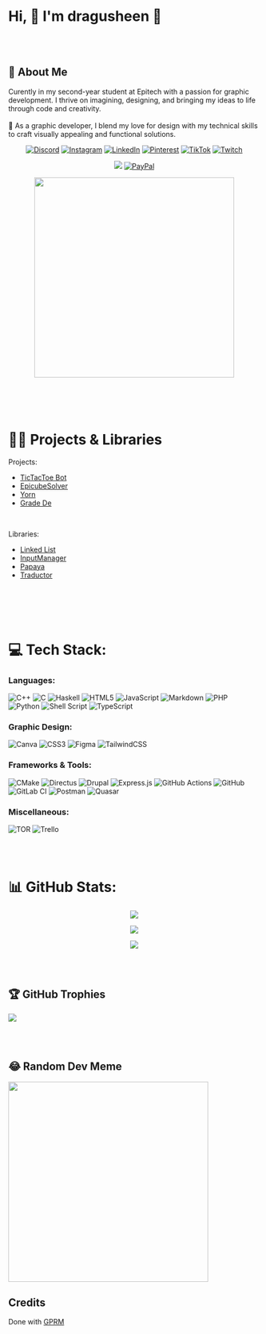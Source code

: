 # Hi, 👋 I'm dragusheen 🌸

<br>
<br>

## 💫 About Me

Curently in my second-year student at Epitech with a passion for graphic development. I thrive on imagining, designing, and bringing my ideas to life through code and creativity.<br><br>🎨 As a graphic developer, I blend my love for design with my technical skills to craft visually appealing and functional solutions.


<div align="center">

[![Discord](https://img.shields.io/badge/Discord-%237289DA.svg?logo=discord&logoColor=white)](https://discord.gg/1198005001952444598)
[![Instagram](https://img.shields.io/badge/Instagram-%23E4405F.svg?logo=Instagram&logoColor=white)](https://instagram.com/dragusheen)
[![LinkedIn](https://img.shields.io/badge/LinkedIn-%230077B5.svg?logo=linkedin&logoColor=white)](https://linkedin.com/in/nathan-tirolf)
[![Pinterest](https://img.shields.io/badge/Pinterest-%23E60023.svg?logo=Pinterest&logoColor=white)](https://pinterest.com/dragusheen_)
[![TikTok](https://img.shields.io/badge/TikTok-%23000000.svg?logo=TikTok&logoColor=white)](https://tiktok.com/@dragusheen)
[![Twitch](https://img.shields.io/badge/Twitch-%239146FF.svg?logo=Twitch&logoColor=white)](https://twitch.tv/dragusheen)

</div>

<div align="center">

[![](https://visitcount.itsvg.in/api?id=dragusheen&icon=7&color=10)](https://visitcount.itsvg.in)
[![PayPal](https://img.shields.io/badge/PayPal-00457C?style=for-the-badge&logo=paypal&logoColor=white)](https://paypal.me/dragusheen)

</div>

<div align="center">
    <img src="https://media1.tenor.com/m/LvPkpm53orwAAAAC/anime-kanna.gif" style="height: 400px;" />
</div>

<br>
<br>
<br>
<br>

# 👨‍💻 Projects & Libraries

Projects:
- [TicTacToe Bot](https://github.com/dragusheen/tic_tac_toe_Bot)
- [EpicubeSolver](https://github.com/dragusheen/EpicubeSolver)
- [Yorn](https://github.com/Yorn-Manager/yorn)
- [Grade De](https://github.com/les-3-fantastiques-V2/grade_de?tab=readme-ov-file#table_type_branch)

<br>

Libraries:
- [Linked List](https://github.com/dragusheen/linked_list-library)
- [InputManager]()
- [Papaya](https://github.com/dragusheen/papaya-library)
- [Traductor](https://github.com/dragusheen/traductor-library)

<br>
<br>
<br>
<br>

# 💻 Tech Stack:

### Languages:
![C++](https://img.shields.io/badge/c++-%2300599C.svg?style=plastic&logo=c%2B%2B&logoColor=white)
![C](https://img.shields.io/badge/c-%2300599C.svg?style=plastic&logo=c&logoColor=white)
![Haskell](https://img.shields.io/badge/Haskell-5e5086?style=plastic&logo=haskell&logoColor=white)
![HTML5](https://img.shields.io/badge/html5-%23E34F26.svg?style=plastic&logo=html5&logoColor=white)
![JavaScript](https://img.shields.io/badge/javascript-%23323330.svg?style=plastic&logo=javascript&logoColor=%23F7DF1E)
![Markdown](https://img.shields.io/badge/markdown-%23000000.svg?style=plastic&logo=markdown&logoColor=white)
![PHP](https://img.shields.io/badge/php-%23777BB4.svg?style=plastic&logo=php&logoColor=white)
![Python](https://img.shields.io/badge/python-3670A0?style=plastic&logo=python&logoColor=ffdd54)
![Shell Script](https://img.shields.io/badge/shell_script-%23121011.svg?style=plastic&logo=gnu-bash&logoColor=white)
![TypeScript](https://img.shields.io/badge/typescript-%23007ACC.svg?style=plastic&logo=typescript&logoColor=white)

### Graphic Design:
![Canva](https://img.shields.io/badge/Canva-%2300C4CC.svg?style=plastic&logo=Canva&logoColor=white)
![CSS3](https://img.shields.io/badge/css3-%231572B6.svg?style=plastic&logo=css3&logoColor=white)
![Figma](https://img.shields.io/badge/figma-%23F24E1E.svg?style=plastic&logo=figma&logoColor=white)
![TailwindCSS](https://img.shields.io/badge/tailwindcss-%2338B2AC.svg?style=plastic&logo=tailwind-css&logoColor=white)

### Frameworks & Tools:
![CMake](https://img.shields.io/badge/CMake-%23008FBA.svg?style=plastic&logo=cmake&logoColor=white)
![Directus](https://img.shields.io/badge/directus-%2364f.svg?style=plastic&logo=directus&logoColor=white)
![Drupal](https://img.shields.io/badge/drupal-%230678BE.svg?style=plastic&logo=drupal&logoColor=white)
![Express.js](https://img.shields.io/badge/express.js-%23404d59.svg?style=plastic&logo=express&logoColor=%2361DAFB)
![GitHub Actions](https://img.shields.io/badge/github%20actions-%232671E5.svg?style=plastic&logo=githubactions&logoColor=white)
![GitHub](https://img.shields.io/badge/github-%23121011.svg?style=plastic&logo=github&logoColor=white)
![GitLab CI](https://img.shields.io/badge/gitlab%20CI-%23181717.svg?style=plastic&logo=gitlab&logoColor=white)
![Postman](https://img.shields.io/badge/Postman-FF6C37?style=plastic&logo=postman&logoColor=white)
![Quasar](https://img.shields.io/badge/Quasar-16B7FB?style=plastic&logo=quasar&logoColor=black)

### Miscellaneous:
![TOR](https://img.shields.io/badge/tor-%237E4798.svg?style=plastic&logo=tor-project&logoColor=white)
![Trello](https://img.shields.io/badge/Trello-%23026AA7.svg?style=plastic&logo=Trello&logoColor=white)

<br>
<br>

# 📊 GitHub Stats:
<div align="center">

![](https://github-readme-stats.vercel.app/api?username=dragusheen&theme=rose&hide_border=false&include_all_commits=true&count_private=false)<br/>

![](https://github-readme-streak-stats.herokuapp.com/?user=dragusheen&theme=rose&hide_border=false)<br/>

![](https://github-readme-stats.vercel.app/api/top-langs/?username=dragusheen&theme=rose&hide_border=false&include_all_commits=true&count_private=false&layout=compact)

</div>

<br>
<br>

## 🏆 GitHub Trophies
![](https://github-profile-trophy.vercel.app/?username=dragusheen&theme=rose&no-frame=false&no-bg=false&margin-w=4)

<br>
<br>

## 😂 Random Dev Meme
<img src='https://memer-new.vercel.app/' style="height: 400px;"/>


## Credits

Done with [GPRM](https://gprm.itsvg.in/)